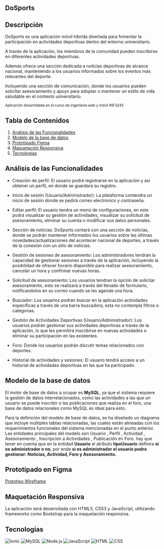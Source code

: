 ## DoSports
## Descripción

DoSports es una aplicación móvil híbrida diseñada para fomentar la participación en actividades deportivas dentro del entorno universitario.

A través de la aplicación, los miembros de la comunidad pueden inscribirse en diferentes actividades deportivas.

Además ofrece una sección dedicada a noticias deportivas de alcance nacional, manteniendo a los usuarios informados sobre los eventos más relevantes del deporte.

Incluyendo una sección de comunicación, donde los usuarios pueden solicitar asesoramiento y apoyo para adoptar o mantener un estilo de vida saludable en el contexto universitario.

<sub>Aplicación desarrollada en el curso de ingenieria web y móvil INF3245</sub>

## Tabla de Contenidos

1. [Análisis de las Funcionalidades](#análisisdelasfuncionalidades)
2. [Modelo de la base de datos](#Modelodelabasededatos)
3. [Prototipado Figma](#prototipadofigma)
4. [Maquetación Responsiva](#maquetaciónresponsiva)
5. [Tecnologías](#tecnologías)

## Análisis de las Funcionalidades

- Creación de perfil: El usuario podrá registrarse en la aplicación y asi obtener un perfil, en donde se guardara su registro.

- Inicio de sesión (Usuario/Administrador): La plataforma contendra un inicio de sesión donde se pedirá correo electronico y contraseña.

- Editar perfil:  El usuario tendra un menú de configuraciones, en este podrá visualizar su gestión de actividades, visualizar su solicitud de asesoramiento, eliminar su cuenta o modificar sus datos personales.
  
- Sección de noticias: DoSports contará con una sección de noticias, donde se podrán mantener informados los usuarios sobre las últimas novedades/actualizaciones del acontecer nacional de deportes, a través de la conexión con un sitio de noticias.

- Gestión de sesiones de asesoramiento: Los administradores tendrán la capacidad de gestionar sesiones a través de la aplicación, incluyendo la posibilidad de ofrecer horario disponible para realizar asesoramiento, cancelar un hora y confirmar nuevas horas.

- Solicitud de asesoramiento: Los usuarios tendran la opción de solicitar asesoramiento, esto se realizará a través del llenado de formulario, notificandolos en su correo cuando se les agende una hora.

- Buscador: Los usuarios podran buscar en la aplicación actividades específicas a través de una barra buscadora, esta no contempla filtros o categorias.

- Gestión de Actividades Deportivas (Usuario/Administrador): Los usuarios podrán gestionar sus actividades deportivas a través de la aplicación, lo que les permitirá inscribirse en nuevas actividades o eliminar su participación en las existentes.

- Foro: Donde los usuarios podrán discutir temas relacionados con deportes.

- Historial de actividades y sesiones: El usuario tendrá acceso a un historial de actividades deportivas en las que ha participado.

## Modelo de la base de datos

El motor de base de datos a ocupar es **MySQL**, ya que el sistema requiere la gestión de datos interrelacionados, como las actividades a las que un usuario se puede inscribir o las publicaciones que realiza en el foro, una base de datos relacionales como MySQL es ideal para esto.

Para la definición del modelo de base de datos, se ha diseñado un diagrama que incluye múltiples tablas relacionadas, las cuales están alineadas con los requerimientos funcionales del sistema mencionadas en el punto anterior. Las entidades principales del modelo son Usuario , Perfil , Actividad , Asesoramiento , Inscripción a Actividades , Publicación en Foro. hay que tener en cuenta que en la entidad **Usuario** el atributo **tipoUsuario** definira **si es administrador o no**, por ende **si es administrador el usuario podra gestionar: Noticias, Actividad, Foro y Asesoramiento.**

## Prototipado en Figma

[Prototipo Wireframe](https://www.figma.com/design/OhpDLO1HikjoKl7ndrjHzc/DoSports?node-id=11-27&t=rvU3IIRrJTx0IBBJ-1)

## Maquetación Responsiva
La aplicación será desarrollada con HTML5, CSS3 y JavaScript, utilizando frameworks como Bootstrap para la
maquetación responsiva.

## Tecnologías
![Ionic](https://img.shields.io/badge/Ionic-3880FF?style=flat&logo=ionic&logoColor=white)
![MySQL](https://img.shields.io/badge/MySQL-4479A1?style=flat&logo=mysql&logoColor=white)
![Node.js](https://img.shields.io/badge/Node.js-339933?style=flat&logo=node.js&logoColor=white)
![JavaScript](https://img.shields.io/badge/JavaScript-F7DF1E?style=flat&logo=javascript&logoColor=black)
![HTML](https://img.shields.io/badge/HTML5-E34F26?style=flat&logo=html5&logoColor=white)
![CSS](https://img.shields.io/badge/CSS3-1572B6?style=flat&logo=css3&logoColor=white)



